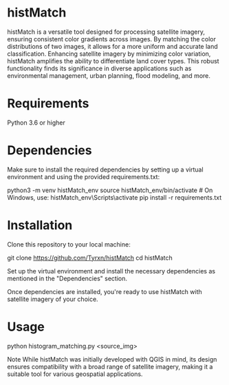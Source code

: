 # histMatch

histMatch is a versatile tool designed for processing satellite imagery, ensuring consistent color gradients across images. By matching the color distributions of two images, it allows for a more uniform and accurate land classification. Enhancing satellite imagery by minimizing color variation, histMatch amplifies the ability to differentiate land cover types. This robust functionality finds its significance in diverse applications such as environmental management, urban planning, flood modeling, and more.

# Requirements
Python 3.6 or higher
# Dependencies
Make sure to install the required dependencies by setting up a virtual environment and using the provided requirements.txt:

python3 -m venv histMatch_env
source histMatch_env/bin/activate  # On Windows, use: histMatch_env\Scripts\activate
pip install -r requirements.txt

# Installation
Clone this repository to your local machine:

git clone https://github.com/Tyrxn/histMatch
cd histMatch

Set up the virtual environment and install the necessary dependencies as mentioned in the "Dependencies" section.

Once dependencies are installed, you're ready to use histMatch with satellite imagery of your choice.

# Usage
python histogram_matching.py <source_img>

Note
While histMatch was initially developed with QGIS in mind, its design ensures compatibility with a broad range of satellite imagery, making it a suitable tool for various geospatial applications.
